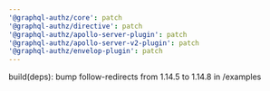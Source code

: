 ```yaml
---
'@graphql-authz/core': patch
'@graphql-authz/directive': patch
'@graphql-authz/apollo-server-plugin': patch
'@graphql-authz/apollo-server-v2-plugin': patch
'@graphql-authz/envelop-plugin': patch
---
```


build(deps): bump follow-redirects from 1.14.5 to 1.14.8 in /examples

